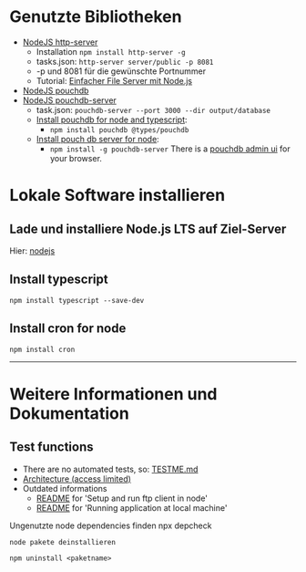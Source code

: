 # Genutzte Bibliotheken #
- [NodeJS http-server](https://www.npmjs.com/package/http-server)
  - Installation `npm install http-server -g`
  - tasks.json: `http-server server/public -p 8081`
  - -p und 8081 für die gewünschte Portnummer
  - Tutorial: [Einfacher File Server mit Node.js](https://stackoverflow.com/questions/16333790/node-js-quick-file-server-static-files-over-http)
- [NodeJS pouchdb](https://www.npmjs.com/package/pouchdb)
- [NodeJS pouchdb-server](https://www.npmjs.com/package/pouchdb-server)
  - task.json: `pouchdb-server --port 3000 --dir output/database`
  - [Install pouchdb for node and typescript](https://pouchdb.com/guides/setup-pouchdb.html):
    - `npm install pouchdb @types/pouchdb`
  - [Install pouch db server for node](https://github.com/pouchdb/pouchdb-server#readme):
    - `npm install -g pouchdb-server`
There is a [pouchdb admin ui](http://127.0.0.1:3000/_utils) for your browser. 

# Lokale Software installieren

## Lade und installiere Node.js LTS auf Ziel-Server
Hier: [nodejs](https://nodejs.org/en/)


## Install typescript
`npm install typescript --save-dev`



## Install cron for node
`npm install cron`

---

# Weitere Informationen und Dokumentation

## Test functions
- There are no automated tests, so: [TESTME.md](docs/testme.md)
- [Architecture (access limited)](https://app.diagrams.net/?mode=google&gfw=1#G1zcpaoR8Q1Q6SUMr0r46VOpz86Vvv0IQ7)
- Outdated informations
    * [README](app-to-cams/README.md) for 'Setup and run ftp client in node'
    * [README](docs/README_LOCALPWA.md) for 'Running application at local machine'

Ungenutzte node dependencies finden
    npx depcheck 

    node pakete deinstallieren

    npm uninstall <paketname>
